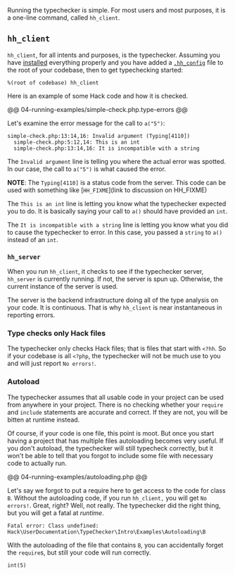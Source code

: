 Running the typechecker is simple. For most users and most purposes, it is a one-line command, called `hh_client`.

## `hh_client`

`hh_client`, for all intents and purposes, is the typechecker. Assuming you have [installed](02-install.md) everything properly and you have added a [`.hh_config`](03-setup.md) file to the root of your codebase, then to get typechecking started:

```
%(root of codebase) hh_client
```

Here is an example of some Hack code and how it is checked.

@@ 04-running-examples/simple-check.php.type-errors @@

Let's examine the error message for the call to `a("5")`:

```
simple-check.php:13:14,16: Invalid argument (Typing[4110])
  simple-check.php:5:12,14: This is an int
  simple-check.php:13:14,16: It is incompatible with a string
```

The `Invalid argument` line is telling you where the actual error was spotted. In our case, the call to `a("5")` is what caused the error. 

**NOTE**: The `Typing[4110]` is a status code from the server. This code can be used with something like [`HH_FIXME`](link to discussion on HH_FIXME)

The `This is an int` line is letting you know what the typechecker expected you to do. It is basically saying your call to `a()` should have provided an `int`.

The `It is incompatible with a string` line is letting you know what you did to cause the typechecker to error. In this case, you passed a `string` to `a()` instead of an `int`.

### `hh_server`

When you run `hh_client`, it checks to see if the typechecker server, `hh_server` is currently running. If not, the server is spun up. Otherwise, the current instance of the server is used.

The server is the backend infrastructure doing all of the type analysis on your code. It is continuous. That is why `hh_client` is near instantaneous in reporting errors.

### Type checks only Hack files

The typechecker only checks Hack files; that is files that start with `<?hh`. So if your codebase is all `<?php`, the typechecker will not be much use to you and will just report `No errors!`.  

### Autoload

The typechecker assumes that all usable code in your project can be used from anywhere in your project. There is no checking whether your `require` and `include` statements are accurate and correct. If they are not, you will be bitten at runtime instead.

Of course, if your code is one file, this point is moot. But once you start having a project that has multiple files autoloading becomes very useful. If you don't autoload, the typechecker will still typecheck correctly, but it won't be able to tell that you forgot to include some file with necessary code to actually run.

@@ 04-running-examples/autoloading.php @@

Let's say we forgot to put a require here to get access to the code for class `B`. Without the autoloading code, if you run `hh_client,` you will get `No errors!`. Great, right? Well, not really. The typechecker did the right thing, but you will get a fatal at *runtime*.

```
Fatal error: Class undefined: Hack\UserDocumentation\TypeChecker\Intro\Examples\Autoloading\B
```

With the autoloading of the file that contains `B`, you can accidentally forget the `require`s, but still your code will run correctly.

```
int(5)
```
